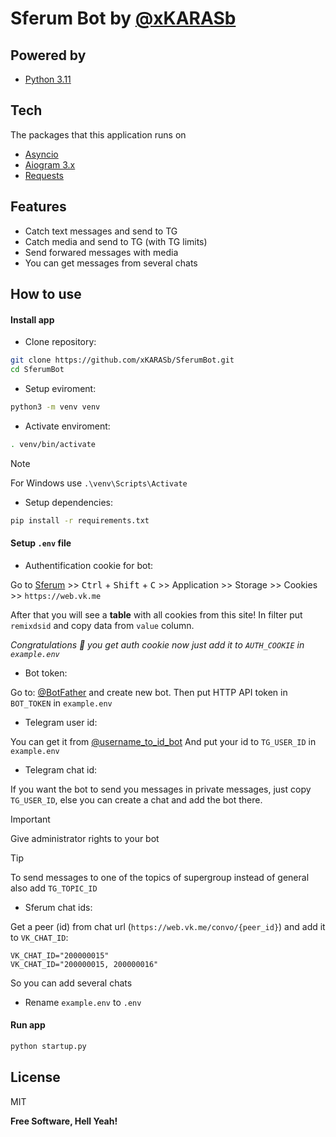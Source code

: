 # Sferum Bot by [@xKARASb](https://github.com/xKARASb)

## Powered by
- [Python 3.11](https://docs.python.org/3.11/)

## Tech
The packages that this application runs on
- [Asyncio]
- [Aiogram 3.x]
- [Requests]

## Features
- Catch text messages and send to TG
- Catch media and send to TG (with TG limits)
- Send forwared messages with media
- You can get messages from several chats

## How to use

#### Install app

- Clone repository:

```sh
git clone https://github.com/xKARASb/SferumBot.git
cd SferumBot
```

- Setup eviroment:

```sh
python3 -m venv venv
```

- Activate enviroment:

```sh
. venv/bin/activate
```

> [!NOTE]
> For Windows use `.\venv\Scripts\Activate`

- Setup dependencies:

```sh
pip install -r requirements.txt
```

#### Setup ```.env``` file

- Authentification cookie for bot:

Go to [Sferum](https://web.vk.me/) >> <kbd>Ctrl</kbd> + <kbd>Shift</kbd> + <kbd>C</kbd> >> Application >> Storage >> Cookies >> `https://web.vk.me`

After that you will see a **table** with all cookies from this site!
In filter put `remixdsid` and copy data from `value` column.

_Congratulations 🎉 you get auth cookie now just add it to `AUTH_COOKIE` in `example.env`_

- Bot token:

Go to: [@BotFather](https://t.me/BotFather) and create new bot.
Then put HTTP API token in `BOT_TOKEN` in `example.env`

- Telegram user id:

You can get it from [@username_to_id_bot](https://t.me/username_to_id_bot)
And put your id to `TG_USER_ID` in `example.env`

- Telegram chat id:

If you want the bot to send you messages in private messages, just copy `TG_USER_ID`, else you can create a chat and add the bot there. 
 
> [!IMPORTANT]
> Give administrator rights to your bot

> [!TIP]
> To send messages to one of the topics of supergroup instead of general also add `TG_TOPIC_ID`

- Sferum chat ids:

Get a peer (id) from chat url (`https://web.vk.me/convo/{peer_id}`) and add it to `VK_CHAT_ID`:

```
VK_CHAT_ID="200000015"
VK_CHAT_ID="200000015, 200000016"
```

So you can add several chats

- Rename `example.env` to `.env`

#### Run app

```sh
python startup.py
```

## License 

MIT

**Free Software, Hell Yeah!**

[Asyncio]: <https://docs.python.org/3/library/asyncio.html>
[Aiogram 3.x]: <https://docs.aiogram.dev/en/dev-3.x/index.html>
[Requests]: <https://requests.readthedocs.io/en/latest/>
